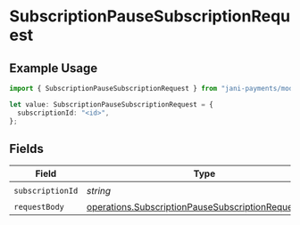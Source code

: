 # SubscriptionPauseSubscriptionRequest

## Example Usage

```typescript
import { SubscriptionPauseSubscriptionRequest } from "jani-payments/models/operations";

let value: SubscriptionPauseSubscriptionRequest = {
  subscriptionId: "<id>",
};
```

## Fields

| Field                                                                                                                      | Type                                                                                                                       | Required                                                                                                                   | Description                                                                                                                |
| -------------------------------------------------------------------------------------------------------------------------- | -------------------------------------------------------------------------------------------------------------------------- | -------------------------------------------------------------------------------------------------------------------------- | -------------------------------------------------------------------------------------------------------------------------- |
| `subscriptionId`                                                                                                           | *string*                                                                                                                   | :heavy_check_mark:                                                                                                         | N/A                                                                                                                        |
| `requestBody`                                                                                                              | [operations.SubscriptionPauseSubscriptionRequestBody](../../models/operations/subscriptionpausesubscriptionrequestbody.md) | :heavy_minus_sign:                                                                                                         | N/A                                                                                                                        |